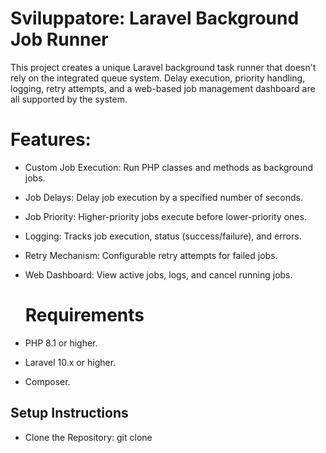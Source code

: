 <h1 center>Sviluppatore: Laravel Background Job Runner</h1>

<p>This project creates a unique Laravel background task runner that doesn't rely on the integrated queue system. Delay execution, priority handling, logging, retry attempts, and a web-based job management dashboard are all supported by the system.</p>

# Features:
- Custom Job Execution: Run PHP classes and methods as background jobs.
- Job Delays: Delay job execution by a specified number of seconds.
- Job Priority: Higher-priority jobs execute before lower-priority ones.
- Logging: Tracks job execution, status (success/failure), and errors.
- Retry Mechanism: Configurable retry attempts for failed jobs.
- Web Dashboard: View active jobs, logs, and cancel running jobs.

  # Requirements
- PHP 8.1 or higher.
- Laravel 10.x or higher.
- Composer.

## Setup Instructions
- Clone the Repository: git clone 
